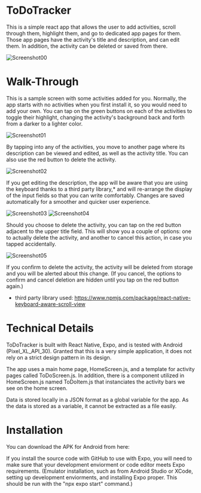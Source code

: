 # ToDoTracker
This is a simple react app that allows the user to add activities, scroll through them, highlight them, and go to dedicated app pages for them. Those app pages have the activity's title and description, and can edit them. In addition, the activity can be deleted or saved from there.

![Screenshot00](https://github.com/FernandoArjona/ToDoTracker/blob/master/readme-images/Screenshot00.png)

# Walk-Through
This is a sample screen with some activities added for you. Normally, the app starts with no activities when you first install it, so you would need to add your own. You can tap on the green buttons on each of the activities to toggle their highlight, changing the activity's background back and forth from a darker to a lighter color.

![Screenshot01](https://github.com/FernandoArjona/ToDoTracker/blob/master/readme-images/Screenshot01.png)

By tapping into any of the activities, you move to another page where its description can be viewed and edited, as well as the activity title. You can also use the red button to delete the activity.

![Screenshot02](https://github.com/FernandoArjona/ToDoTracker/blob/master/readme-images/Screenshot02.png)

If you get editing the description, the app will be aware that you are using the keyboard thanks to a third party library,* and will re-arrange the display of the input fields so that you can write comfortably. Changes are saved automatically for a smoother and quicker user experience.

![Screenshot03](https://github.com/FernandoArjona/ToDoTracker/blob/master/readme-images/Screenshot03.png)
![Screenshot04](https://github.com/FernandoArjona/ToDoTracker/blob/master/readme-images/Screenshot04.png)

Should you choose to delete the activity, you can tap on the red button adjacent to the upper title field. This will show you a couple of options: one to actually delete the activity, and another to cancel this action, in case you tapped accidentally.

![Screenshot05](https://github.com/FernandoArjona/ToDoTracker/blob/master/readme-images/Screenshot05.png)

If you confirm to delete the activity, the activity will be deleted from storage and you will be alerted about this change. (If you cancel, the options to confirm and cancel deletion are hidden until you tap on the red button again.)

* third party library used: https://www.npmjs.com/package/react-native-keyboard-aware-scroll-view

# Technical Details

ToDoTracker is built with React Native, Expo, and is tested with Android (Pixel_XL_API_30). Granted that this is a very simple application, it does not rely on a strict design pattern in its design.

The app uses a main home page, HomeScreen.js, and a template for activity pages called ToDoScreen.js. In addition, there is a component utilized in HomeScreen.js named ToDoItem.js that instanciates the activity bars we see on the home screen. 

Data is stored locally in a JSON format as a global variable for the app. As the data is stored as a variable, it cannot be extracted as a file easily.

# Installation
You can download the APK for Android from here:

If you install the source code with GitHub to use with Expo, you will need to make sure that your development enviorment or code editor meets Expo requirements. (Emulator installation, such as from Android Studio or XCode, setting up development enviorments, and installing Expo proper. This should be run with the "npx expo start" command.)
